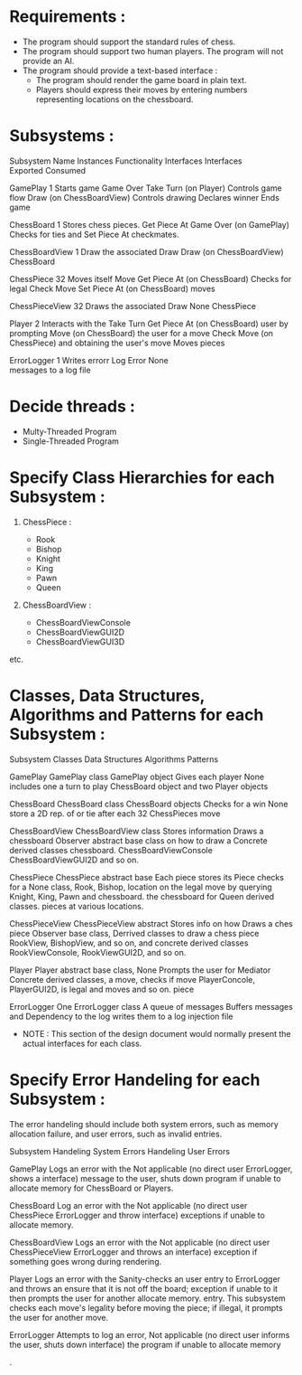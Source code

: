 

# Requirements :

* The program should support the standard rules of chess.
* The program should support two human players. The program will not provide an AI.
* The program should provide a text-based interface :
	* The program should render the game board in plain text.
	* Players should express their moves by entering numbers representing locations on the chessboard.



# Subsystems :


Subsystem Name		Instances	Functionality		Interfaces		Interfaces 	
								 Exported		 Consumed	




GamePlay		    1		Starts game		Game Over		Take Turn (on Player)								Controls game flow				Draw (on ChessBoardView)
					Controls drawing
					Declares winner
					Ends game


ChessBoard		    1		Stores chess pieces.	Get Piece At 		Game Over (on GamePlay)
					Checks for ties and 	Set Piece At
					checkmates.


ChessBoardView		    1		Draw the associated	Draw			Draw (on ChessBoardView)
					ChessBoard


ChessPiece		   32		Moves itself		Move			Get Piece At (on ChessBoard)
					Checks for legal	Check Move		Set Piece At (on ChessBoard)
					moves


ChessPieceView		   32		Draws the associated	Draw			None
					ChessPiece


Player			    2		Interacts with the	Take Turn		Get Piece At (on ChessBoard)
					user by prompting				Move (on ChessBoard)
					the user for a move				Check Move (on ChessPiece)
					and obtaining the 
					user's move
					Moves pieces


ErrorLogger		    1		Writes errorr		Log Error		None				
					messages to a log file





# Decide threads :

* Multy-Threaded Program
* Single-Threaded Program




# Specify Class Hierarchies for each Subsystem :


1. ChessPiece :
	* Rook
	* Bishop
	* Knight
	* King
	* Pawn
	* Queen


2. ChessBoardView :
	* ChessBoardViewConsole
	* ChessBoardViewGUI2D
	* ChessBoardViewGUI3D

etc.




# Classes, Data Structures, Algorithms and Patterns for each Subsystem :



Subsystem		Classes			Data Structures		Algorithms		Patterns



GamePlay	     GamePlay class		GamePlay object		Gives each player	None
						includes one 		a turn to play
						ChessBoard object
						and two Player
						objects


ChessBoard	    ChessBoard class		ChessBoard objects	Checks for a win	None
						store a 2D rep. of	or tie after each
						32 ChessPieces		move


ChessBoardView	   ChessBoardView class		Stores information	Draws a chessboard	Observer
		   abstract base class		on how to draw a
		   Concrete derived classes	chessboard.
		   ChessBoardViewConsole
		   ChessBoardViewGUI2D and
		   so on. 


ChessPiece	   ChessPiece abstract base	Each piece stores its	Piece checks for a	None 
		   class, Rook, Bishop,		location on the 	legal move by querying
		   Knight, King, Pawn and 	chessboard.		the chessboard for
		   Queen derived classes.				pieces at various
									locations.



ChessPieceView    ChessPieceView abstract	Stores info on how	Draws a ches piece	Observer
		  base class, Derrived classes	to draw a chess piece
		  RookView, BishopView, and so
		  on, and concrete derived
		  classes RookViewConsole,
		  RookViewGUI2D, and so on.



Player 		   Player abstract base class,	None			Prompts the user for	Mediator
		   Concrete derived classes,				a move, checks if move
		   PlayerConcole, PlayerGUI2D,				is legal and moves
		   and so on.						piece



ErrorLogger	   One ErrorLogger class	A queue of messages	Buffers messages and	Dependency
						to the log		writes them to a log	injection
									file

* NOTE : This section of the design document would normally present the actual interfaces for each class.





# Specify Error Handeling for each Subsystem :


The error handeling should include both system errors, such as memory allocation failure, and user errors, such as invalid entries.




Subsystem		Handeling System Errors			Handeling User Errors




GamePlay		Logs an error with the			Not applicable (no direct user
			ErrorLogger, shows a			interface)
			message to the user,
			shuts down program if
			unable to allocate
			memory for ChessBoard or
			Players.


ChessBoard		Log an error with the			Not applicable (no direct user 
ChessPiece		ErrorLogger and throw			interface)
		 	exceptions if unable to
			allocate memory.


ChessBoardView		Logs an error with the			Not applicable (no direct user 
ChessPieceView		ErrorLogger and throws an		interface)
			exception if something goes
			wrong during rendering.


Player 			Logs an error with the			Sanity-checks an user entry to 
			ErrorLogger and throws an		ensure that it is not off the board;
			exception if unable to			it then prompts the user for another 
			allocate memory.			entry. This subsystem checks each move's
								legality before moving the piece; if illegal,
								it prompts the user for another move.



ErrorLogger		Attempts to log an error,		Not applicable (no direct user
			informs the user, shuts down		interface)
			the program if unable to allocate
			memory







.
